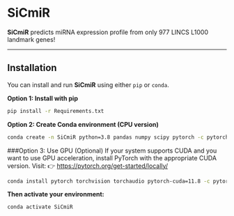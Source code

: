 # SiCmiR
**SiCmiR** predicts miRNA expression profile from only 977 LINCS L1000 landmark genes!

---
## Installation
You can install and run **SiCmiR** using either `pip` or `conda`.

**Option 1:  Install with pip**
```bash
pip install -r Requirements.txt
```
**Option 2: Create Conda environment (CPU version)**
```bash
conda create -n SiCmiR python=3.8 pandas numpy scipy pytorch -c pytorch -y
```
###Option 3: Use GPU (Optional)
If your system supports CUDA and you want to use GPU acceleration, install PyTorch with the appropriate CUDA version. Visit:
👉 https://pytorch.org/get-started/locally/

```bash
conda install pytorch torchvision torchaudio pytorch-cuda=11.8 -c pytorch -c nvidia
```
**Then activate your environment:**
```bash
conda activate SiCmiR
```
